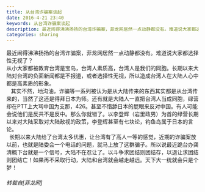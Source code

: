 ```yaml
---
title: 从台湾诈骗案谈起
date: 2016-4-21 23:40
keywords: 从台湾诈骗案谈起
description: 最近闹得沸沸扬扬的台湾诈骗案，菲龙网居然一点动静都没有。难道说大家都选择性无视了？从小大家都被教育台湾是宝岛，台湾人素质高，台湾人是我们的同胞。长期以来大陆对台湾的负面新闻都是不报道，或者选择性无视，所以造成台湾人在大陆人心中都是高素质的形象。   其实不然，地沟油，诈骗等一系列被认为是从大陆传来的东西其实都是从台湾传来的，当然了这还是得拜日本为师。还有就是大陆人一直把台湾人当成同胞，绿营却在PTT上大骂中国为支那，426。甚至不惜舔日本的屁眼来反对中国。有人可能会说他们是反共不是反中。那么你就错了。以李登辉（岩里政男）为首的绿营长期以来对大陆采取对大陆敌视的政策，李登辉甚至有七块论，钓鱼岛属于日本的言论。  长期以来大陆给了台湾太多优惠，让台湾有了高人一等的感觉，近期的诈骗案放以前，也就是陆委会一个电话的问题，就马上放了这群骗子。所以说最近跪台办龚清概下台就是一个信号，大陆不在忍让了。以斗争求团结则团结存，以退让求团结则团结亡！如果再不采取行动，大陆和台湾就会越走越远。天下大一统就会只是个梦！
categories: sharing
---
```

<td class="t_f" id="postmessage_317963">

最近闹得沸沸扬扬的台湾诈骗案，菲龙网居然一点动静都没有。难道说大家都选择性无视了？<br/>
从小大家都被教育台湾是宝岛，台湾人素质高，台湾人是我们的同胞。长期以来大陆对台湾的负面新闻都是不报道，或者选择性无视，所以造成台湾人在大陆人心中都是高素质的形象。<br/>
   其实不然，地沟油，诈骗等一系列被认为是从大陆传来的东西其实都是从台湾传来的，当然了这还是得拜日本为师。还有就是大陆人一直把台湾人当成同胞，绿营却在PTT上大骂中国为支那，426。甚至不惜舔日本的屁眼来反对中国。有人可能会说他们是反共不是反中。那么你就错了。以李登辉（岩里政男）为首的绿营长期以来对大陆采取对大陆敌视的政策，李登辉甚至有七块论，钓鱼岛属于日本的言论。<br/>
  长期以来大陆给了台湾太多优惠，让台湾有了高人一等的感觉，近期的诈骗案放以前，也就是陆委会一个电话的问题，就马上放了这群骗子。所以说最近跪台办龚清概下台就是一个信号，大陆不在忍让了。以斗争求团结则团结存，以退让求团结则团结亡！如果再不采取行动，大陆和台湾就会越走越远。天下大一统就会只是个梦！</td>
###### 转载自[菲龙网]